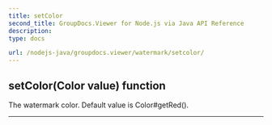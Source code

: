 ```yaml
---
title: setColor
second_title: GroupDocs.Viewer for Node.js via Java API Reference
description: 
type: docs

url: /nodejs-java/groupdocs.viewer/watermark/setcolor/
---
```


## setColor(Color value)  function

 The watermark color.
 Default value is  Color#getRed().
 


---


